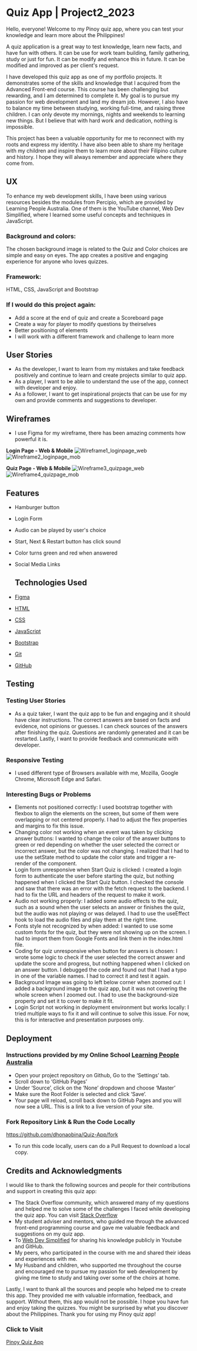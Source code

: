 # Quiz App | Project2_2023

Hello, everyone! Welcome to my Pinoy quiz app, where you can test your knowledge and learn more about the Philippines!

A quiz application is a great way to test knowledge, learn new facts, and have fun with others. It can be use for work team building, family gathering, study or just for fun. It can be modify and enhance this in future. It can be modified and improved as per client's request.

I have developed this quiz app as one of my portfolio projects. It demonstrates some of the skills and knowledge that I acquired from the Advanced Front-end course. This course has been challenging but rewarding, and I am determined to complete it. My goal is to pursue my passion for web development and land my dream job. However, I also have to balance my time between studying, working full-time, and raising three children. I can only devote my mornings, nights and weekends to learning new things. But I believe that with hard work and dedication, nothing is impossible.

This project has been a valuable opportunity for me to reconnect with my roots and express my identity. I have also been able to share my heritage with my children and inspire them to learn more about their Filipino culture and history. I hope they will always remember and appreciate where they come from.

## UX 

To enhance my web development skills, I have been using various resources besides the modules from Percipio, which are provided by Learning People Australia. One of them is the YouTube channel, Web Dev Simplified, where I learned some useful concepts and techniques in JavaScript.

### Background and colors:

The chosen background image is related to the Quiz and Color choices are simple and easy on eyes. The app creates a positive and engaging experience for anyone who loves quizzes.

### Framework:

HTML, CSS, JavaScript and Bootstrap

### If I would do this project again:
- Add a score at the end of quiz and create a Scoreboard page
- Create a way for player to modify questions by theirselves
- Better positioning of elements
- I will work with a different framework and challenge to learn more

## User Stories
* As the developer, I want to learn from my mistakes and take feedback positively and continue to learn and create projects similar to quiz app.
* As a player, I want to be able to understand the use of the app, connect with developer and enjoy.
* As a follower, I want to get inspirational projects that can be use for my own and provide comments and suggestions to developer.

## Wireframes
- I use Figma for my wireframe, there has been amazing comments how powerful it is.

**Login Page - Web & Mobile**
![Wireframe1_loginpage_web](https://github.com/dhonaobina/Quiz-App/assets/113093370/423d95ab-61b1-403a-92f0-ea2f9c82d3ac)
![Wireframe2_loginpage_mob](https://github.com/dhonaobina/Quiz-App/assets/113093370/7e9be1b0-e3cb-4ac6-b215-4d2754cd0d1f)

**Quiz Page - Web & Mobile**
![Wireframe3_quizpage_web](https://github.com/dhonaobina/Quiz-App/assets/113093370/e89fc707-f764-4b21-a816-659894e2c988)
![Wireframe4_quizpage_mob](https://github.com/dhonaobina/Quiz-App/assets/113093370/2fe0dd7a-a46b-4868-8874-0851093061d7)

## Features
- Hamburger button
- Login Form
- Audio can be played by user's choice
- Start, Next & Restart button has click sound
- Color turns green and red when answered
- Social Media Links

  ## Technologies Used
- [Figma](https://figma.com)
- [HTML](https://developer.mozilla.org/en-US/docs/Glossary/HTML5)
- [CSS](https://developer.mozilla.org/en-US/docs/Glossary/CSS)
- [JavaScript](https://www.javascript.com/)
- [Bootstrap](https://getbootstrap.com/)
- [Git](https://git-scm.com/)
- [GitHub](https://github.com/)

## Testing 
### Testing User Stories
- As a quiz taker, I want the quiz app to be fun and engaging and it should have clear instructions. The correct answers are based on facts and evidence, not opinions or guesses. I can check sources of the answers after finishing the quiz. Questions are randomly generated and it can be restarted. Lastly, I want to provide feedback and communicate with developer.

### Responsive Testing
- I used different type of Browsers available with me, Mozilla, Google Chrome, Microsoft Edge and Safari.

### Interesting Bugs or Problems
- Elements not positioned correctly: I used bootstrap together with flexbox to align the elements on the screen, but some of them were overlapping or not centered properly. I had to adjust the flex properties and margins to fix this issue.
- Changing color not working when an event was taken by clicking answer buttons: I wanted to change the color of the answer buttons to green or red depending on whether the user selected the correct or incorrect answer, but the color was not changing. I realized that I had to use the setState method to update the color state and trigger a re-render of the component.
- Login form unresponsive when Start Quiz is clicked: I created a login form to authenticate the user before starting the quiz, but nothing happened when I clicked the Start Quiz button. I checked the console and saw that there was an error with the fetch request to the backend. I had to fix the URL and headers of the request to make it work.
- Audio not working properly: I added some audio effects to the quiz, such as a sound when the user selects an answer or finishes the quiz, but the audio was not playing or was delayed. I had to use the useEffect hook to load the audio files and play them at the right time.
- Fonts style not recognized by when added: I wanted to use some custom fonts for the quiz, but they were not showing up on the screen. I had to import them from Google Fonts and link them in the index.html file.
- Coding for quiz unresponsive when button for answers is chosen: I wrote some logic to check if the user selected the correct answer and update the score and progress, but nothing happened when I clicked on an answer button. I debugged the code and found out that I had a typo in one of the variable names. I had to correct it and test it again.
- Background Image was going to left below corner when zoomed out: I added a background image to the quiz app, but it was not covering the whole screen when I zoomed out. I had to use the background-size property and set it to cover to make it fit.
- Login Script not working in deployment environment but works locally: I tried multiple ways to fix it and will continue to solve this issue. For now, this is for interactive and presentation purposes only.


## Deployment
### Instructions provided by my Online School [Learning People Australia](https://www.learningpeople.com/au/)
- Open your project repository on Github, Go to the ‘Settings’ tab.
- Scroll down to ‘GitHub Pages’
- Under ‘Source’, click on the ‘None’ dropdown and choose ‘Master’
- Make sure the Root Folder is selected and click ‘Save’.
- Your page will reload, scroll back down to GitHub Pages and you will now see a URL.
This is a link to a live version of your site.

### Fork Repository Link & Run the Code Locally
https://github.com/dhonaobina/Quiz-App/fork
- To run this code locally, users can do a Pull Request to download a local copy.

## Credits and Acknowledgments
I would like to thank the following sources and people for their contributions and support in creating this quiz app:
- The Stack Overflow community, which answered many of my questions and helped me to solve some of the challenges I faced while developing the quiz app. You can visit [Stack Overflow](https://stackoverflow.com/)
- My student adviser and mentors, who guided me through the advanced front-end programming course and gave me valuable feedback and suggestions on my quiz app.
- To [Web Dev Simplified](https://www.youtube.com/@WebDevSimplified) for sharing his knowledge publicly in Youtube and GitHub.
- My peers, who participated in the course with me and shared their ideas and experiences with me.
- My Husband and children, who supported me throughout the course and encouraged me to pursue my passion for web development by giving me time to study and taking over some of the choirs at home.

Lastly, I want to thank all the sources and people who helped me to create this app. They provided me with valuable information, feedback, and support. Without them, this app would not be possible. I hope you have fun and enjoy taking the quizzes. You might be surprised by what you discover about the Philippines. Thank you for using my Pinoy quiz app!

### Click to Visit 
[Pinoy Quiz App](https://dhonaobina.github.io/Quiz-App/)
